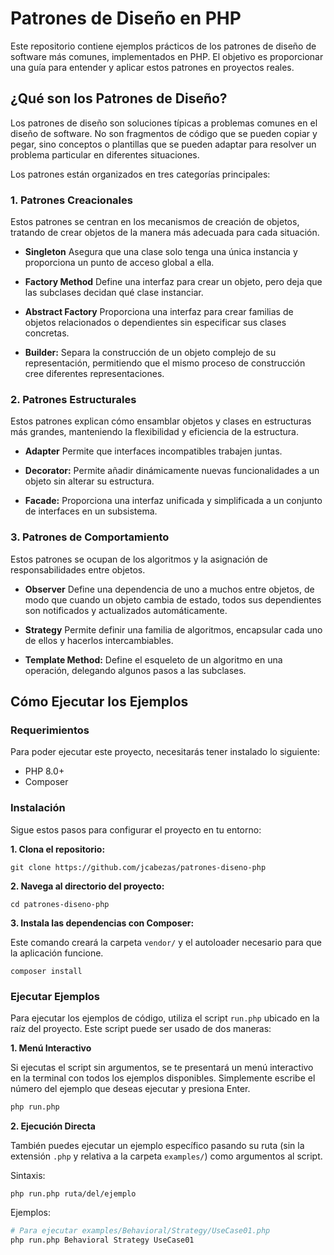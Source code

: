 # Patrones de Diseño en PHP

Este repositorio contiene ejemplos prácticos de los patrones de diseño de software más comunes, implementados en PHP. El objetivo es proporcionar una guía para entender y aplicar estos patrones en proyectos reales.

## ¿Qué son los Patrones de Diseño?

Los patrones de diseño son soluciones típicas a problemas comunes en el diseño de software. No son fragmentos de código que se pueden copiar y pegar, sino conceptos o plantillas que se pueden adaptar para resolver un problema particular en diferentes situaciones.

Los patrones están organizados en tres categorías principales:

### 1\. Patrones Creacionales

Estos patrones se centran en los mecanismos de creación de objetos, tratando de crear objetos de la manera más adecuada para cada situación.

- **Singleton** Asegura que una clase solo tenga una única instancia y proporciona un punto de acceso global a ella.
    
- **Factory Method** Define una interfaz para crear un objeto, pero deja que las subclases decidan qué clase instanciar.
    
- **Abstract Factory** Proporciona una interfaz para crear familias de objetos relacionados o dependientes sin especificar sus clases concretas.

- **Builder:** Separa la construcción de un objeto complejo de su representación, permitiendo que el mismo proceso de construcción cree diferentes representaciones.
    

### 2\. Patrones Estructurales

Estos patrones explican cómo ensamblar objetos y clases en estructuras más grandes, manteniendo la flexibilidad y eficiencia de la estructura.

- **Adapter** Permite que interfaces incompatibles trabajen juntas.
    
- **Decorator:** Permite añadir dinámicamente nuevas funcionalidades a un objeto sin alterar su estructura.

- **Facade:** Proporciona una interfaz unificada y simplificada a un conjunto de interfaces en un subsistema.
    

### 3\. Patrones de Comportamiento

Estos patrones se ocupan de los algoritmos y la asignación de responsabilidades entre objetos.

- **Observer** Define una dependencia de uno a muchos entre objetos, de modo que cuando un objeto cambia de estado, todos sus dependientes son notificados y actualizados automáticamente.
    
- **Strategy** Permite definir una familia de algoritmos, encapsular cada uno de ellos y hacerlos intercambiables.

- **Template Method:** Define el esqueleto de un algoritmo en una operación, delegando algunos pasos a las subclases.



## Cómo Ejecutar los Ejemplos

### Requerimientos

Para poder ejecutar este proyecto, necesitarás tener instalado lo siguiente:

- PHP 8.0+
- Composer

### Instalación

Sigue estos pasos para configurar el proyecto en tu entorno:

**1\. Clona el repositorio:**

```
git clone https://github.com/jcabezas/patrones-diseno-php
```

**2\. Navega al directorio del proyecto:**

```
cd patrones-diseno-php
```

**3\. Instala las dependencias con Composer:**

Este comando creará la carpeta `vendor/` y el autoloader necesario para que la aplicación funcione.

 ```
 composer install
 ```

### Ejecutar Ejemplos

Para ejecutar los ejemplos de código, utiliza el script `run.php` ubicado en la raíz del proyecto. Este script puede ser usado de dos maneras:

**1\. Menú Interactivo**

Si ejecutas el script sin argumentos, se te presentará un menú interactivo en la terminal con todos los ejemplos disponibles. Simplemente escribe el número del ejemplo que deseas ejecutar y presiona Enter.

```bash
php run.php
```

**2\. Ejecución Directa**

También puedes ejecutar un ejemplo específico pasando su ruta (sin la extensión `.php` y relativa a la carpeta `examples/`) como argumentos al script.

Sintaxis:

```
php run.php ruta/del/ejemplo
```

Ejemplos:

```bash
# Para ejecutar examples/Behavioral/Strategy/UseCase01.php
php run.php Behavioral Strategy UseCase01
```
